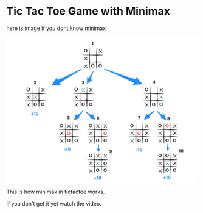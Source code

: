 # Tic Tac Toe Game with Minimax

here is image if you dont know minimax

![Minimax](https://github.com/ca1c/tictactoe-minimax/blob/master/minimax.png?raw=true)

This is how minimax in tictactoe works.

If you don't get it yet watch the video.